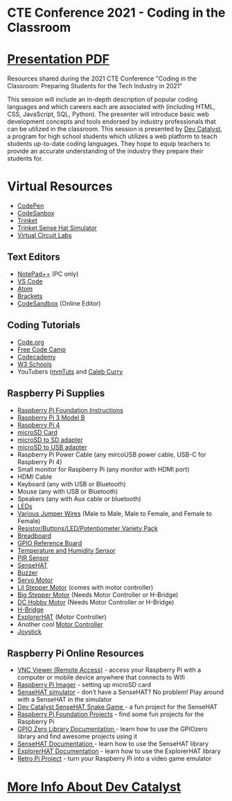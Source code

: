 # CTE Conference 2021 - Coding in the Classroom
# [Presentation PDF]()
Resources shared during the 2021 CTE Conference "Coding in the Classroom: Preparing Students for the Tech Industry in 2021"

This session will include an in-depth description of popular coding languages and which careers each are associated with (including HTML, CSS, JavaScript, SQL, Python). The presenter will introduce basic web development concepts and tools endorsed by industry professionals that can be utilized in the classroom. This session is presented by [Dev Catalyst](devcatalyst.com), a program for high school students which utilizes a web platform to teach students up-to-date coding languages. They hope to equip teachers to provide an accurate understanding of the industry they prepare their students for.

# Virtual Resources
- [CodePen](https://codepen.io/)
- [CodeSanbox](https://codesandbox.io/dashboard)
- [Trinket](https://trinket.io/)
- [Trinket Sense Hat Simulator](https://trinket.io/library/trinkets/d8e8abe6e2)
- [Virtual Circuit Labs](https://phet.colorado.edu/en/simulation/circuit-construction-kit-dc-virtual-lab)

## Text Editors
- [NotePad++](https://notepad-plus-plus.org/downloads/) (PC only)
- [VS Code](https://code.visualstudio.com/)
- [Atom](https://atom.io/)
- [Brackets](http://brackets.io/)
- [CodeSandbox]() (Online Editor)

## Coding Tutorials
- [Code.org](https://code.org/)
- [Free Code Camp](https://www.freecodecamp.org/)
- [Codecademy](https://www.codecademy.com/)
- [W3 Schools](https://www.w3schools.com/)
- YouTubers ([mmTuts](https://www.youtube.com/channel/UCzyuZJ8zZ-Lhfnz41DG5qLw) and [Caleb Curry](https://www.youtube.com/user/CalebTheVideoMaker2)

## Raspberry Pi Supplies
- [Raspberry Pi Foundation Instructions](https://projects.raspberrypi.org/en/projects/raspberry-pi-setting-up/3)
- [Raspberry Pi 3 Model B](https://www.adafruit.com/product/3775)
- [Raspberry Pi 4 ](https://www.canakit.com/raspberry-pi-4-basic-kit.html)
- [microSD Card](https://www.amazon.com/Silicon-Power-Speed-MicroSD-Adapter/dp/B07Q384TPK?tag=georiot-us-default-20&ascsubtag=tomshardware-us-1069463351103967600-20&geniuslink=true)
- [microSD to SD adapter](https://www.amazon.com/SanDisk-microSD-Memory-Adapter-MICROSD-ADAPTER/dp/B0047WZOOO/ref=sr_1_3?dchild=1&keywords=microSD+to+SD+adapter&qid=1625672623&s=electronics&sr=1-3)
- [microSD to USB adapter](https://www.amazon.com/SanDisk-MobileMate-microSD-Card-Reader/dp/B07G5JV2B5/ref=sr_1_3?crid=XB8AV1YG4P52&dchild=1&keywords=microsd+to+usb3+adapter&qid=1625672648&s=electronics&sprefix=microSD+to+USB%2Celectronics%2C175&sr=1-3)
- Raspberry Pi Power Cable (any mircoUSB power cable, USB-C for Raspberry Pi 4)
- Small monitor for Raspberry Pi (any monitor with HDMI port)
- HDMI Cable
- Keyboard (any with USB or Bluetooth)
- Mouse (any with USB or Bluetooth)
- Speakers (any with Aux cable or bluetooth)
- [LEDs](https://www.amazon.com/eBoot-Pieces-Emitting-Diodes-Assorted/dp/B06XPV4CSH/ref=sxin_2_ac_d_rm?keywords=led&pd_rd_i=B06XPV4CSH&pd_rd_r=8f301bb6-1556-43cf-97c4-bf402ef905c4&pd_rd_w=SEJuq&pd_rd_wg=X1Mxy&pf_rd_p=91b604bb-c371-4573-970f-bed68a552852&pf_rd_r=WRKZBY91QAKZ9HYWQPWH&qid=1560889883&s=gateway) 
- [Various Jumper Wires](https://www.amazon.com/Multicolored-Breadboard-Dupont-Jumper-Wires/dp/B073X7P6N2/ref=sr_1_1_sspa?keywords=male+to+male+jumper+wires&qid=1560890011&s=gateway&sr=8-1-spons&psc=1) (Male to Male, Male to Female, and Female to Female)
- [Resistor/Buttons/LED/Potentiometer Variety Pack](https://www.amazon.com/ELEGOO-Electronics-Component-resistors-Potentiometer/dp/B01ERPXFZK/ref=sr_1_7?keywords=resistors&qid=1560890067&s=gateway&sr=8-7)
- [Breadboard](https://www.amazon.com/Breadboard-Solderless-Prototype-Universal-Raspberry/dp/B07LF84HWK/ref=sr_1_9?keywords=breadboard&qid=1560890185&s=gateway&sr=8-9)
- [GPIO Reference Board](https://www.amazon.com/GPIO-Reference-Board-Raspberry-Model/dp/B00RHG18E2/ref=sr_1_3?crid=3JPGRZC6SLQ8C&keywords=gpio+reference+board&qid=1560890253&s=gateway&sprefix=GPIO+reference%2Caps%2C153&sr=8-3)
- [Temperature and Humidity Sensor](https://www.adafruit.com/product/385)
- [PIR Sensor](https://www.adafruit.com/product/189)
- [SenseHAT](https://www.raspberrypi.org/products/sense-hat/)
- [Buzzer](https://www.adafruit.com/product/1536)
- [Servo Motor](https://www.adafruit.com/product/155)
- [Lil Stepper Motor](https://www.adafruit.com/product/324) (comes with motor controller)
- [Big Stepper Motor](https://www.adafruit.com/product/324) (Needs Motor Controller or H-Bridge)
- [DC Hobby Motor](https://www.adafruit.com/product/711) (Needs Motor Controller or H-Bridge)
- [H-Bridge](https://www.adafruit.com/product/807)
- [ExplorerHAT](https://www.amazon.com/PIM082-Explorer-HAT-40-Pin-Raspberry/dp/B00WWQ20MG/ref=sr_1_1?keywords=explorer+hat+pro&qid=1560890568&s=gateway&sr=8-1) (Motor Controller)
- Another cool [Motor Controller](https://www.adafruit.com/product/2348)
- [Joystick](https://www.adafruit.com/product/245)

## Raspberry Pi Online Resources
- [VNC Viewer (Remote Access)](https://www.realvnc.com/en/connect/download/viewer/) - access your Raspberry Pi with a computer or mobile device anywhere that connects to Wifi
- [Raspberry Pi Imager](https://www.raspberrypi.org/software/) - setting up microSD card
- [SenseHAT simulator](https://trinket.io/sense-hat) - don’t have a SenseHAT? No problem! Play around with a SenseHAT in the simulator
- [Dev Catalyst SenseHAT Snake Game ](http://github.com/DevCatalystTN/snake-game)- a fun project for the SenseHAT
- [Raspberry Pi Foundation Projects](https://projects.raspberrypi.org/en) - find some fun projects for the Raspberry Pi
- [GPIO Zero Library Documentation ](https://gpiozero.readthedocs.io/en/stable/)- learn how to use the GPIOzero library and find awesome projects using it
- [SenseHAT Documentation ](https://pythonhosted.org/sense-hat/)- learn how to use the SenseHAT library
- [ExplorerHAT Documentation](https://github.com/pimoroni/explorer-hat) - learn how to use the ExplorerHAT library
- [Retro Pi Project](https://retropie.org.uk/) - turn your Raspberry Pi into a video game emulator

# [More Info About Dev Catalyst](https://www.devcatalyst.com/)
